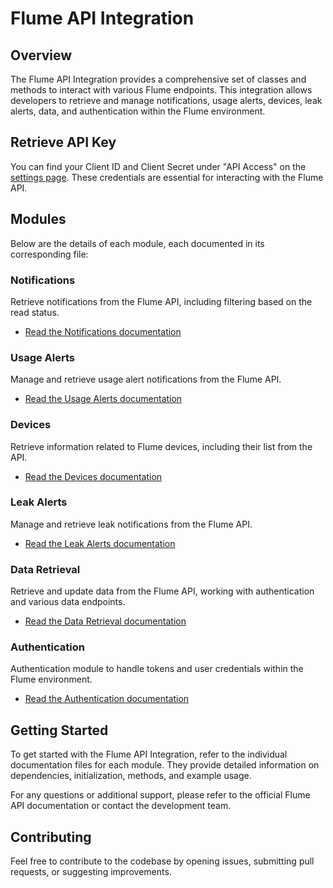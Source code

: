 # Flume API Integration
## Overview
The Flume API Integration provides a comprehensive set of classes and methods to interact with various Flume endpoints. This integration allows developers to retrieve and manage notifications, usage alerts, devices, leak alerts, data, and authentication within the Flume environment.

## Retrieve API Key
You can find your Client ID and Client Secret under "API Access" on the [settings page](https://portal.flumewater.com/settings). These credentials are essential for interacting with the Flume API.

## Modules
Below are the details of each module, each documented in its corresponding file:

### Notifications
Retrieve notifications from the Flume API, including filtering based on the read status.
- [Read the Notifications documentation](docs/notifications.md)

### Usage Alerts
Manage and retrieve usage alert notifications from the Flume API.
- [Read the Usage Alerts documentation](docs/usage.md)

### Devices
Retrieve information related to Flume devices, including their list from the API.
- [Read the Devices documentation](docs/devices.md)

### Leak Alerts
Manage and retrieve leak notifications from the Flume API.
- [Read the Leak Alerts documentation](docs/leak.md)

### Data Retrieval
Retrieve and update data from the Flume API, working with authentication and various data endpoints.
- [Read the Data Retrieval documentation](docs/data.md)

### Authentication
Authentication module to handle tokens and user credentials within the Flume environment.
- [Read the Authentication documentation](docs/auth.md)

## Getting Started
To get started with the Flume API Integration, refer to the individual documentation files for each module. They provide detailed information on dependencies, initialization, methods, and example usage.

For any questions or additional support, please refer to the official Flume API documentation or contact the development team.

## Contributing
Feel free to contribute to the codebase by opening issues, submitting pull requests, or suggesting improvements.